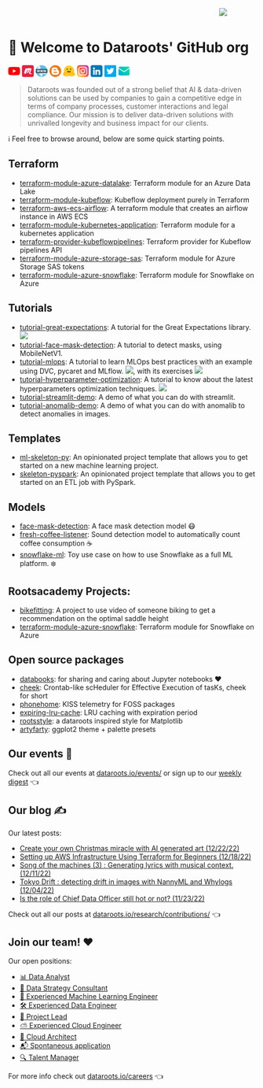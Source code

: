 
<img src="https://dataroots.io/rectangle-symbol-rainbow.png" width=74 align="right">
<h1 style="padding-top: 24px">🖖 Welcome to Dataroots' GitHub org</h1>

[![youtube](https://github.com/datarootsio/.github/raw/main/profile/assets/youtube.png)](https://www.youtube.com/c/dataroots)
[![meetup](https://github.com/datarootsio/.github/raw/main/profile/assets/meetup.png)](https://www.meetup.com/rootlabs-x/)
[![web](https://github.com/datarootsio/.github/raw/main/profile/assets/www.png)](https://dataroots.io)
[![blog](https://github.com/datarootsio/.github/raw/main/profile/assets/blogger.png)](https://dataroots.io/research/contributions)
[![hugginface](https://github.com/datarootsio/.github/raw/main/profile/assets/hugginface.png)](https://huggingface.co/dataroots)
[![instagram](https://github.com/datarootsio/.github/raw/main/profile/assets/instagram.png)](https://www.instagram.com/lifeatdataroots/)
[![linkedin](https://github.com/datarootsio/.github/raw/main/profile/assets/linkedin.png)](https://www.linkedin.com/company/dataroots)
[![twitter](https://github.com/datarootsio/.github/raw/main/profile/assets/twitter.png)](https://twitter.com/Datarootsio)
[![email](https://github.com/datarootsio/.github/raw/main/profile/assets/email.png)](mailto:info@dataroots.io)

> Dataroots was founded out of a strong belief that AI & data-driven solutions can be used by companies to gain a competitive edge in terms of company processes, customer interactions and legal compliance. Our mission is to deliver data-driven solutions with unrivalled longevity and business impact for our clients.


ℹ️ Feel free to browse around, below are some quick starting points.

## Terraform

- [terraform-module-azure-datalake](https://github.com/datarootsio/terraform-module-azure-datalake): Terraform module for an Azure Data Lake
- [terraform-module-kubeflow](https://github.com/datarootsio/terraform-module-kubeflow): Kubeflow deployment purely in Terraform
- [terraform-aws-ecs-airflow](https://github.com/datarootsio/terraform-aws-ecs-airflow): A terraform module that creates an airflow instance in AWS ECS
- [terraform-module-kubernetes-application](https://github.com/datarootsio/terraform-module-kubernetes-application): Terraform module for a kubernetes application
- [terraform-provider-kubeflowpipelines](https://github.com/datarootsio/terraform-provider-kubeflowpipelines): Terraform provider for Kubeflow pipelines API
- [terraform-module-azure-storage-sas](https://github.com/datarootsio/terraform-module-azure-storage-sas): Terraform module for Azure Storage SAS tokens
- [terraform-module-azure-snowflake](https://github.com/datarootsio/terraform-module-azure-snowflake): Terraform module for Snowflake on Azure

## Tutorials

- [tutorial-great-expectations](https://github.com/datarootsio/tutorial-great-expectations): A tutorial for the Great Expectations library.
<a href="https://colab.research.google.com/github/datarootsio/tutorial-great-expectations/blob/main/tutorial_great_expectations.ipynb" target="_blank" rel="noopener noreferrer"><img src="https://colab.research.google.com/assets/colab-badge.svg"></a>
- [tutorial-face-mask-detection](https://github.com/datarootsio/tutorial-face-mask-detection): A tutorial to detect masks, using MobileNetV1.
- [tutorial-mlops](https://github.com/datarootsio/tutorial-mlops): A tutorial to learn MLOps best practices with an example using DVC, pycaret and MLflow. <a href="https://colab.research.google.com/github/datarootsio/mlops-workshop/blob/main/notebooks/MLOps_Tutorial.ipynb" target="_blank" rel="noopener noreferrer"><img src="https://colab.research.google.com/assets/colab-badge.svg"></a>, with its exercises <a href="https://colab.research.google.com/github/datarootsio/mlops-workshop/blob/main/notebooks/MLOps_Exercise.ipynb" target="_blank" rel="noopener noreferrer"><img src="https://colab.research.google.com/assets/colab-badge.svg"></a>
- [tutorial-hyperparameter-optimization](https://github.com/datarootsio/tutorial-hyperparameter-optimization): A tutorial to know about the latest hyperparameters optimization techniques. <a href="https://colab.research.google.com/drive/1fNzrF96E-Uhexdd0mFITsp-YpWZ2Mzwa" target="_blank" rel="noopener noreferrer"><img src="https://colab.research.google.com/assets/colab-badge.svg"></a>
- [tutorial-streamlit-demo](https://github.com/datarootsio/tutorial-streamlit-demo): A demo of what you can do with streamlit.
- [tutorial-anomalib-demo](https://github.com/datarootsio/anomalib-demo): A demo of what you can do with anomalib to detect anomalies in images.

## Templates

- [ml-skeleton-py](https://github.com/datarootsio/ml-skeleton-py): An opinionated project template that allows you to get started on a new machine learning project.
- [skeleton-pyspark](https://github.com/datarootsio/skeleton-pyspark): An opinionated project template that allows you to get started on an ETL job with PySpark.

## Models

- [face-mask-detection](https://github.com/datarootsio/face-mask-detection): A face mask detection model 😷
- [fresh-coffee-listener](https://github.com/datarootsio/fresh-coffee-listener): Sound detection model to automatically count coffee consumption ☕️
- [snowflake-ml](https://github.com/datarootsio/snowflake-ml): Toy use case on how to use Snowflake as a full ML platform. ❄️

## Rootsacademy Projects:

- [bikefitting](https://github.com/datarootsio/bikefitting): A project to use video of someone biking to get a recommendation on the optimal saddle height
- [terraform-module-azure-snowflake](https://github.com/datarootsio/terraform-module-azure-snowflake): Terraform module for Snowflake on Azure

## Open source packages

- [databooks](https://github.com/datarootsio/databooks): for sharing and caring about Jupyter notebooks ❤️
- [cheek](https://github.com/datarootsio/cheek): Crontab-like scHeduler for Effective Execution of tasKs, cheek for short
- [phonehome](https://github.com/datarootsio/phonehome): KISS telemetry for FOSS packages
- [expiring-lru-cache](https://github.com/datarootsio/expiring-lru-cache): LRU caching with expiration period
- [rootsstyle](https://github.com/datarootsio/rootsstyle): a dataroots inspired style for Matplotlib
- [artyfarty](https://github.com/datarootsio/artyfarty): ggplot2 theme + palette presets

<!-- [[[cog
import os
import cog
from dataroots_profile import eventbrite

cog.out(
    eventbrite.info(key=os.environ["EVENTBRITE_KEY"])
)
]]] -->
## Our events 🍻

Check out all our events at [dataroots.io/events/](https://dataroots.io/events/) or sign up to our [weekly digest](http://eepurl.com/gzXeR5) 👈
<!-- [[[end]]] -->

<!-- [[[cog
import os
import cog
from dataroots_profile import ghost

cog.out(
    ghost.info(key=os.environ["GHOST_KEY"])
)
]]] -->
## Our blog ✍️

Our latest posts:

- [Create your own Christmas miracle with AI generated art (12/22/22)](https://dataroots.io/research/contributions/create-your-own-christmas-miracle-with-ai-generated-art)
- [Setting up AWS Infrastructure Using Terraform for Beginners (12/18/22)](https://dataroots.io/research/contributions/tips-and-tricks-on-how-to-setup-an-aws-infrastructure-with-terraform-for-beginners)
- [Song of the machines (3) : Generating lyrics with musical context. (12/11/22)](https://dataroots.io/research/contributions/song-of-the-machines-3-generating-lyrics-with-musical-context)
- [Tokyo Drift : detecting drift in images with NannyML and Whylogs (12/04/22)](https://dataroots.io/research/contributions/tokyo-drift-detecting-drift-in-images-with-nannyml-and-whylogs)
- [Is the role of Chief Data Officer still hot or not? (11/23/22)](https://dataroots.io/research/contributions/is-the-role-of-chief-data-officer-still-hot-or-not)

Check out all our posts at [dataroots.io/research/contributions/](https://dataroots.io/research/contributions/) 👈
<!-- [[[end]]] -->

<!-- [[[cog
import cog
from dataroots_profile import recruitee

cog.out(
    recruitee.info()
)
]]] -->
## Join our team! ❤️

Our open positions:

- [📊  Data Analyst](https://careers.dataroots.io/o/data-analyst)
- [🤝  Data Strategy Consultant](https://careers.dataroots.io/o/data-strategy-consultant)
- [🤖  Experienced Machine Learning Engineer](https://careers.dataroots.io/o/experienced-machine-learning-engineer)
- [🛠 Experienced Data Engineer](https://careers.dataroots.io/o/experienced-data-engineer-hybrid)
- [🧱 Project Lead](https://careers.dataroots.io/o/project-lead)
- [⛅️ Experienced Cloud Engineer](https://careers.dataroots.io/o/experienced-cloud-engineer)
- [📐 Cloud Architect](https://careers.dataroots.io/o/cloud-architect)
- [📬  Spontaneous application](https://careers.dataroots.io/o/spontaneous-application)
- [🔍 Talent Manager](https://careers.dataroots.io/o/talent-manager)

For more info check out [dataroots.io/careers](https://dataroots.io/careers) 👈
<!-- [[[end]]] -->
